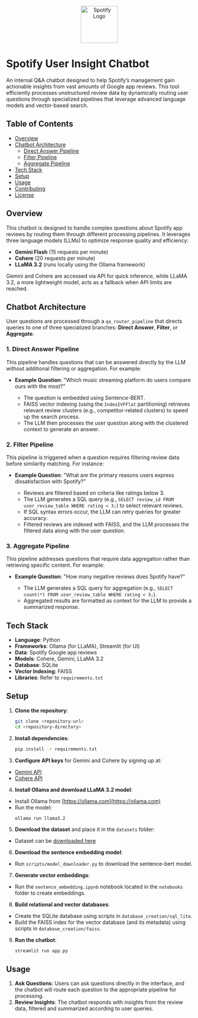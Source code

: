 <p align="center">
  <img src="https://upload.wikimedia.org/wikipedia/commons/1/19/Spotify_logo_without_text.svg" alt="Spotify Logo" width="100"/>
</p>

# Spotify User Insight Chatbot

An internal Q&A chatbot designed to help Spotify’s management gain actionable insights from vast amounts of Google app reviews. This tool efficiently processes unstructured review data by dynamically routing user questions through specialized pipelines that leverage advanced language models and vector-based search.

## Table of Contents
- [Overview](#overview)
- [Chatbot Architecture](#chatbot-architecture)
  - [Direct Answer Pipeline](#1-direct-answer-pipeline)
  - [Filter Pipeline](#2-filter-pipeline)
  - [Aggregate Pipeline](#3-aggregate-pipeline)
- [Tech Stack](#tech-stack)
- [Setup](#setup)
- [Usage](#usage)
- [Contributing](#contributing)
- [License](#license)

## Overview

This chatbot is designed to handle complex questions about Spotify app reviews by routing them through different processing pipelines. It leverages three language models (LLMs) to optimize response quality and efficiency:
- **Gemini Flash** (15 requests per minute)
- **Cohere** (20 requests per minute)
- **LLaMA 3.2** (runs locally using the Ollama framework)

Gemini and Cohere are accessed via API for quick inference, while LLaMA 3.2, a more lightweight model, acts as a fallback when API limits are reached.

## Chatbot Architecture

User questions are processed through a `qa_router_pipeline` that directs queries to one of three specialized branches: **Direct Answer**, **Filter**, or **Aggregate**.

### 1. Direct Answer Pipeline
This pipeline handles questions that can be answered directly by the LLM without additional filtering or aggregation. For example:
- **Example Question**: "Which music streaming platform do users compare ours with the most?"

   - The question is embedded using Sentence-BERT.
   - FAISS vector indexing (using the `IndexIVFFlat` partitioning) retrieves relevant review clusters (e.g., competitor-related clusters) to speed up the search process.
   - The LLM then processes the user question along with the clustered context to generate an answer.

### 2. Filter Pipeline
This pipeline is triggered when a question requires filtering review data before similarity matching. For instance:
- **Example Question**: "What are the primary reasons users express dissatisfaction with Spotify?"

   - Reviews are filtered based on criteria like ratings below 3.
   - The LLM generates a SQL query (e.g., `SELECT review_id FROM user_review_table WHERE rating < 3;`) to select relevant reviews.
   - If SQL syntax errors occur, the LLM can retry queries for greater accuracy.
   - Filtered reviews are indexed with FAISS, and the LLM processes the filtered data along with the user question.

### 3. Aggregate Pipeline
This pipeline addresses questions that require data aggregation rather than retrieving specific content. For example:
- **Example Question**: "How many negative reviews does Spotify have?"

   - The LLM generates a SQL query for aggregation (e.g., `SELECT count(*) FROM user_review_table WHERE rating < 3;`).
   - Aggregated results are formatted as context for the LLM to provide a summarized response.

## Tech Stack

- **Language**: Python
- **Frameworks**: Ollama (for LLaMA), Streamlit (for UI)
- **Data**: Spotify Google app reviews
- **Models**: Cohere, Gemini, LLaMA 3.2
- **Database**: SQLite
- **Vector Indexing**: FAISS
- **Libraries**: Refer to `requirements.txt`

## Setup

1. **Clone the repository**:
   ```bash
   git clone <repository-url>
   cd <repository-directory>

2. **Install dependencies**:
    ```bash
    pip install -r requirements.txt

3. **Configure API keys** for Gemini and Cohere by signing up at:
- [Gemini API](https://ai.google.dev)
- [Cohere API](https://docs.cohere.com)

4. **Install Ollama and download LLaMA 3.2 model**:
- Install Ollama from [https://ollama.com](https://ollama.com)
- Run the model:
  ```
  ollama run llama3.2
  ```

5. **Download the dataset** and place it in the `datasets` folder:
- Dataset can be [downloaded here](https://drive.google.com/file/d/1_xaRB6d2K_9-1dUmdU0GjtaqPO7uQnTM/view)

6. **Download the sentence embedding model**:
- Run `scripts/model_downloader.py` to download the sentence-bert model.

7. **Generate vector embeddings**:
- Run the `sentence_embedding.ipynb` notebook located in the `notebooks` folder to create embeddings.

8. **Build relational and vector databases**:
- Create the SQLite database using scripts in `database_creation/sql_lite`.
- Build the FAISS index for the vector database (and its metadata) using scripts in `database_creation/faiss`.

9. **Run the chatbot**:
    ```bash
    streamlit run app.py

## Usage

1. **Ask Questions**: Users can ask questions directly in the interface, and the chatbot will route each question to the appropriate pipeline for processing.
2. **Review Insights**: The chatbot responds with insights from the review data, filtered and summarized according to user queries.


